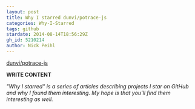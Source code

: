 ```yaml
---
layout: post
title: Why I starred dunvi/potrace-js
categories: Why-I-Starred
tags: github
stardate: 2014-08-14T18:56:29Z
gh_id: 5210214
author: Nick Peihl
---
```


[dunvi/potrace-js](https://github.com/dunvi/potrace-js)

**WRITE CONTENT**

*"Why I starred" is a series of articles describing projects I star on GitHub and why I found them interesting. My hope is that you'll find them interesting as well.*

